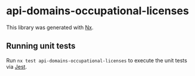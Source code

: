 # api-domains-occupational-licenses

This library was generated with [Nx](https://nx.dev).

## Running unit tests

Run `nx test api-domains-occupational-licenses` to execute the unit tests via [Jest](https://jestjs.io).
